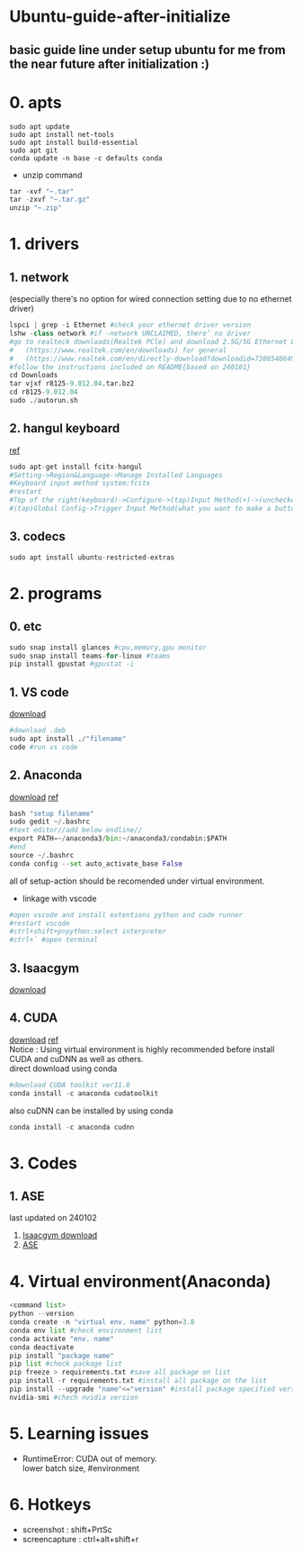 # Ubuntu-guide-after-initialize
basic guide line under setup ubuntu for me from the near future after initialization :)
---
# 0. apts
```
sudo apt update
sudo apt install net-tools
sudo apt install build-essential
sudo apt git
conda update -n base -c defaults conda
```
* unzip command
```python
tar -xvf "~.tar"
tar -zxvf "~.tar.gz"
unzip "~.zip"
```
# 1. drivers
## 1. network
(especially there's no option for wired connection setting due to no ethernet driver)
```python
lspci | grep -i Ethernet #check your ethernet driver version
lshw -class network #if -network UNCLAIMED, there’ no driver
#go to realteck downloads(Realtek PCle) and download 2.5G/5G Ethernet LINUX driver
#   (https://www.realtek.com/en/downloads) for general
#   (https://www.realtek.com/en/directly-download?downloadid=73865466490b208c00b7ea79734b7ac4) for 240101
#follow the instructions included on README{based on 240101}
cd Downloads
tar vjxf r8125-9.012.04.tar.bz2
cd r8125-9.012.04
sudo ./autorun.sh
```
## 2. hangul keyboard
[ref](https://driz2le.tistory.com/253)
```python
sudo apt-get install fcitx-hangul
#Setting->Region&Language->Manage Installed Languages
#Keyboard input method system:fcitx
#restart
#Top of the right(keyboard)->Configure->(tap)Input Method(+)->(unchecked)Only Show Current Language->(put)hangul
#(tap)Global Config->Trigger Input Method(what you want to make a button)
```
## 3. codecs
```python
sudo apt install ubuntu-restricted-extras
```
# 2. programs
## 0. etc
```python
sudo snap install glances #cpu,memory,gpu monitor
sudo snap install teams-for-linux #teams
pip install gpustat #gpustat -i
```
## 1. VS code
[download](https://code.visualstudio.com/)
```python
#download .deb
sudo apt install ./"filename"
code #run vs code
```
## 2. Anaconda
[download](https://www.anaconda.com/download)
[ref](https://ieworld.tistory.com/12)
```python
bash "setup filename"
sudo gedit ~/.bashrc
#text editor//add below endline//
export PATH=~/anaconda3/bin:~/anaconda3/condabin:$PATH
#end
source ~/.bashrc
conda config --set auto_activate_base False
```
all of setup-action should be recomended under virtual environment.</br>
* linkage with vscode
```python
#open vscode and install extentions python and code runner
#restart vscode
#ctrl+shift+p>python:select interpreter
#ctrl+` #open terminal
```
## 3. Isaacgym
[download](https://developer.nvidia.com/isaac-gym/download)
## 4. CUDA
[download](https://developer.nvidia.com/cuda-toolkit-archive)
[ref](https://webnautes.tistory.com/1844)</br>
Notice : Using virtual environment is highly recommended before install CUDA and cuDNN as well as others.
</br>
direct download using conda
```python
#download CUDA toolkit ver11.8
conda install -c anaconda cudatoolkit
```
also cuDNN can be installed by using conda
```python
conda install -c anaconda cudnn
```
# 3. Codes
## 1. ASE
last updated on 240102</br>
1. [Isaacgym download](https://developer.nvidia.com/isaac-gym/download)
2. [ASE](https://github.com/nv-tlabs/ASE.git)
# 4. Virtual environment(Anaconda)
```python
<command list>
python --version
conda create -n "virtual env. name" python=3.8
conda env list #check environment list
conda activate "env. name"
conda deactivate
pip install "package name"
pip list #check package list
pip freeze > requirements.txt #save all package on list
pip install -r requirements.txt #install all package on the list
pip install --upgrade "name"<="version" #install package specified version
nvidia-smi #chech nvidia version
```
# 5. Learning issues
* RuntimeError: CUDA out of memory.</br>
  lower batch size, #environment
# 6. Hotkeys
* screenshot : shift+PrtSc
* screencapture : ctrl+alt+shift+r
